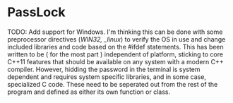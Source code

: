 # PassLock

TODO: Add support for Windows. I'm thinking this can be done with some preprocessor directives (_WIN32, \__linux__) to verify the OS in use and change included libraries and code based on the #ifdef statements. This has been written to be ( for the most part ) independent of platform, sticking to core C++11 features that should be available on any system with a modern C++ compiler. However, hidding the password in the terminal is system dependent and requires system specific libraries, and in some case, specialized C code. These need to be seperated out from the rest of the program and defined as either its own function or class.
